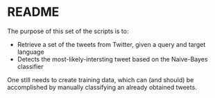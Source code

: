 README
======

The purpose of this set of the scripts is to:

- Retrieve a set of the tweets from Twitter, given a query and target language
- Detects the most-likely-intersting tweet based on the Naive-Bayes classifier

One still needs to create training data, which can (and should) be accomplished by manually classifying an already obtained tweets. 

